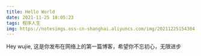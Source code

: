 ```yaml
---
title: Hello World
date: 2021-11-25 18:05:23
tags: 程序人生
img: https://notesimgs.oss-cn-shanghai.aliyuncs.com/img/20211225154304.jpg
---
```

Hey wujie, 这是你发布在网络上的第一篇博客，希望你不忘初心，无限进步